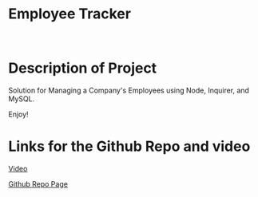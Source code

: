# Employee Tracker
​
# Description of Project
Solution for Managing a Company's Employees using Node, Inquirer, and MySQL.

 Enjoy!


# Links for the Github Repo and video
[Video]()

[Github Repo Page](https://github.com/rebeccachiquete/Employee-Tracker)
​
​


